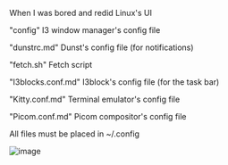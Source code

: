 When I was bored and redid Linux's UI

"config" I3 window manager's config file

"dunstrc.md" Dunst's config file (for notifications)

"fetch.sh" Fetch script

"I3blocks.conf.md" I3block's config file (for the task bar)

"Kitty.conf.md" Terminal emulator's config file

"Picom.conf.md" Picom compositor's config file 


All files must be placed in ~/.config 

![image](https://github.com/yrxmr/dotfiles/assets/59065688/3b228f55-7803-49a9-990b-b115b761aefe)


